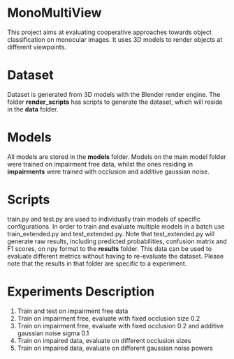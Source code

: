# MonoMultiView

This project aims at evaluating cooperative approaches towards object classification on monocular images. It uses 3D models to render objects at different viewpoints.

Dataset
==========

Dataset is generated from 3D models with the Blender render engine. The folder **render_scripts** has scripts to generate the dataset, which will reside in the **data** folder.

Models
========

All models are stored in the **models** folder. Models on the main model folder were trained on impairment free data, whilst the ones residing in **impairments** were trained with occlusion and additive gaussian noise.


Scripts
==========

train.py and test.py are used to individually train models of specific configurations. In order to train and evaluate multiple models in a batch use train_extended.py and test_extended.py. Note that test_extended.py will generate raw results, including predicted probabilities, confusion matrix and F1 scores, on npy format to the **results** folder. This data can be used to evaluate different metrics without having to re-evaluate the dataset. Please note that the results in that folder are specific to a experiment.


Experiments Description
=========================

1. Train and test on impairment free data
2. Train on impairment free, evaluate with fixed occlusion size 0.2
3. Train on impairment free, evaluate with fixed occlusion 0.2 and additive gaussian noise sigma 0.1
4. Train on impaired data, evaluate on different occlusion sizes
5. Train on impaired data, evaluate on different gaussian noise powers
